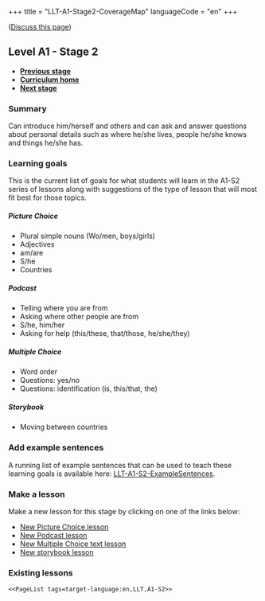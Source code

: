 +++
title = "LLT-A1-Stage2-CoverageMap"
languageCode = "en"
+++

([Discuss this page](/en/LLT-A1-Stage2-Talk))

## Level A1 - Stage 2

  - **[Previous stage](/en/LLT-A1-Stage1-CoverageMap)**
  - **[Curriculum home](/group/thelastlanguagetextbook/curriculum)**
  - **[Next stage](/en/LLT-A1-Stage3-CoverageMap)**

### Summary

Can introduce him/herself and others and can ask and answer questions
about personal details such as where he/she lives, people he/she knows
and things he/she has.

### Learning goals

This is the current list of goals for what students will learn in the
A1-S2 series of lessons along with suggestions of the type of lesson
that will most fit best for those topics.

##### Picture Choice

  - Plural simple nouns (Wo/men, boys/girls)
  - Adjectives
  - am/are
  - S/he
  - Countries

##### Podcast

  - Telling where you are from
  - Asking where other people are from
  - S/he, him/her
  - Asking for help (this/these, that/those, he/she/they)

##### Multiple Choice

  - Word order
  - Questions: yes/no
  - Questions: identification (is, this/that, the)

##### Storybook

  - Moving between countries

### Add example sentences

A running list of example sentences that can be used to teach these
learning goals is available here:
[LLT-A1-S2-ExampleSentences](/en/LLT-A1-S2-ExampleSentences).

### Make a lesson

Make a new lesson for this stage by clicking on one of the links below:

  - [New Picture Choice
    lesson](https://wikiotics.org/new/flashcard_deck?template=picture_choice&tag=LLT&tag=A1-S2&tag=target-language:en)
  - [New Podcast
    lesson](https://wikiotics.org/new/flashcard_deck?template=podcast&tag=LLT&tag=A1-S2&tag=target-language:en)
  - [New Multiple Choice text
    lesson](https://wikiotics.org/new/flashcard_deck?template=phrase_choice&tag=LLT&tag=A1-S2&tag=target-language:en)
  - [New storybook
    lesson](https://wikiotics.org/new/flashcard_deck?template=storybook&tag=LLT&tag=A1-S2&tag=target-language:en)

### Existing lessons

`<<PageList tags=target-language:en,LLT,A1-S2>>`
